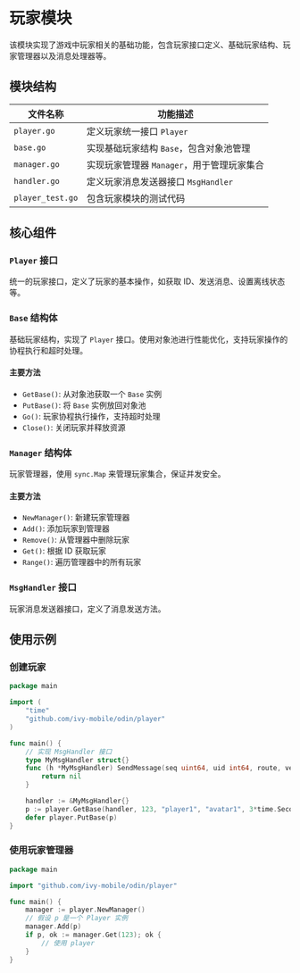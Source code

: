 # 玩家模块
该模块实现了游戏中玩家相关的基础功能，包含玩家接口定义、基础玩家结构、玩家管理器以及消息处理器等。

## 模块结构
| 文件名称 | 功能描述 |
| --- | --- |
| `player.go` | 定义玩家统一接口 `Player` |
| `base.go` | 实现基础玩家结构 `Base`，包含对象池管理 |
| `manager.go` | 实现玩家管理器 `Manager`，用于管理玩家集合 |
| `handler.go` | 定义玩家消息发送器接口 `MsgHandler` |
| `player_test.go` | 包含玩家模块的测试代码 |

## 核心组件
### `Player` 接口
统一的玩家接口，定义了玩家的基本操作，如获取 ID、发送消息、设置离线状态等。

### `Base` 结构体
基础玩家结构，实现了 `Player` 接口。使用对象池进行性能优化，支持玩家操作的协程执行和超时处理。

#### 主要方法
- `GetBase()`: 从对象池获取一个 `Base` 实例
- `PutBase()`: 将 `Base` 实例放回对象池
- `Go()`: 玩家协程执行操作，支持超时处理
- `Close()`: 关闭玩家并释放资源

### `Manager` 结构体
玩家管理器，使用 `sync.Map` 来管理玩家集合，保证并发安全。

#### 主要方法
- `NewManager()`: 新建玩家管理器
- `Add()`: 添加玩家到管理器
- `Remove()`: 从管理器中删除玩家
- `Get()`: 根据 ID 获取玩家
- `Range()`: 遍历管理器中的所有玩家

### `MsgHandler` 接口
玩家消息发送器接口，定义了消息发送方法。

## 使用示例
### 创建玩家
```go
package main

import (
    "time"
    "github.com/ivy-mobile/odin/player"
)

func main() {
    // 实现 MsgHandler 接口
    type MyMsgHandler struct{}
    func (h *MyMsgHandler) SendMessage(seq uint64, uid int64, route, version string, msgID uint64, payload any) error {
        return nil
    }

    handler := &MyMsgHandler{}
    p := player.GetBase(handler, 123, "player1", "avatar1", 3*time.Second)
    defer player.PutBase(p)
}
```

### 使用玩家管理器

```go
package main

import "github.com/ivy-mobile/odin/player"

func main() {
    manager := player.NewManager()
    // 假设 p 是一个 Player 实例
    manager.Add(p)
    if p, ok := manager.Get(123); ok {
        // 使用 player
    }
}